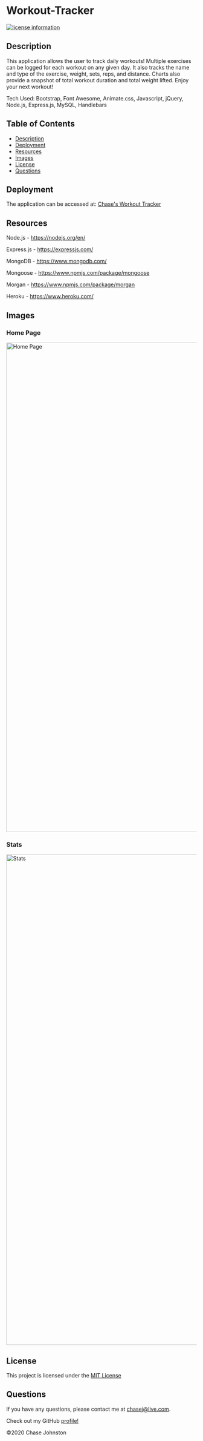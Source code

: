 # Workout-Tracker
[![license information](https://img.shields.io/badge/license-MIT-blue)](https://github.com/johnstoc13/Workout-Tracker/blob/master/LICENSE)

## Description

This application allows the user to track daily workouts! Multiple exercises can be logged for each workout on any given day. It also tracks the name and type of the exercise, weight, sets, reps, and distance. Charts also provide a snapshot of total workout duration and total weight lifted. Enjoy your next workout!

Tech Used: Bootstrap, Font Awesome, Animate.css, Javascript, jQuery, Node.js, Express.js, MySQL, Handlebars

## Table of Contents
- [Description](#description)
- [Deployment](#deployment)
- [Resources](#resources)
- [Images](#images)
- [License](#license)
- [Questions](#questions)

## Deployment

The application can be accessed at: [Chase's Workout Tracker](https://chases-workout-tracker.herokuapp.com/)

## Resources

Node.js - https://nodejs.org/en/

Express.js - https://expressjs.com/

MongoDB - https://www.mongodb.com/

Mongoose - https://www.npmjs.com/package/mongoose

Morgan - https://www.npmjs.com/package/morgan

Heroku - https://www.heroku.com/


## Images

### Home Page
<img width="1294" alt="Home Page" src="https://user-images.githubusercontent.com/66090689/95680282-775d1e00-0ba6-11eb-8e7f-b2037454c4ea.png">

### Stats
<img width="1297" alt="Stats" src="https://user-images.githubusercontent.com/66090689/95680283-77f5b480-0ba6-11eb-8dbf-e230785ea950.png">

## License

This project is licensed under the [MIT License](https://github.com/johnstoc13/Workout-Tracker/blob/master/LICENSE)

## Questions

If you have any questions, please contact me at [chasej@live.com](mailto:chasej@live.com).

Check out my GitHub [profile!](https://github.com/johnstoc13)

©2020 Chase Johnston
